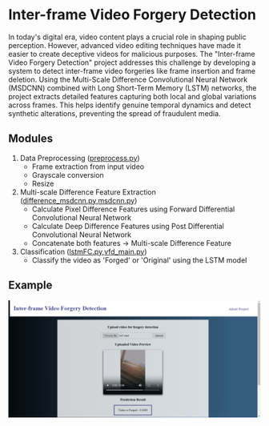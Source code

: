 # Inter-frame Video Forgery Detection
In today's digital era, video content plays a crucial role in shaping public perception. However, advanced video editing techniques have made it easier to create deceptive videos for malicious purposes. The "Inter-frame Video Forgery Detection" project addresses this challenge by developing a system to detect inter-frame video forgeries like frame insertion and frame deletion. Using the Multi-Scale Difference Convolutional Neural Network (MSDCNN) combined with Long Short-Term Memory (LSTM) networks, the project extracts detailed features capturing both local and global variations across frames. This helps identify genuine temporal dynamics and detect synthetic alterations, preventing the spread of fraudulent media.

## Modules
1. Data Preprocessing
([preprocess.py](preprocess.py))
    - Frame extraction from input video
    - Grayscale conversion
    - Resize
2. Multi-scale Difference Feature Extraction
([difference_msdcnn.py](difference_msdcnn.py),[msdcnn.py](msdcnn.py))
    - Calculate Pixel Difference Features using Forward Differential Convolutional Neural Network
    - Calculate Deep Difference Features using Post Differential Convolutional Neural Network
    - Concatenate both features -> Multi-scale Difference Feature
3. Classification
([lstmFC.py](lstmFC.py),[vfd_main.py](vfd_main.py))
    - Classify the video as 'Forged' or 'Original' using the LSTM model

## Example
![Example](sample_output.png)